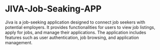 # JIVA-Job-Seaking-APP
Jiva is a job-seeking application designed to connect job seekers with potential employers. It provides functionalities for users to view job listings, apply for jobs, and manage their applications. The application includes features such as user authentication, job browsing, and application management.
